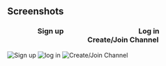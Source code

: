 ## Screenshots

### &emsp;&emsp;&emsp;&emsp; Sign up &emsp;&emsp;&emsp;&emsp;&emsp;&emsp;&emsp;&emsp;&emsp;&emsp; Log in  &emsp;&emsp;&emsp;&emsp;&emsp;&emsp;&emsp;&emsp;&emsp;&emsp;&emsp; Create/Join Channel

![Sign up](https://i.postimg.cc/zGpDsyHT/1608984956555.jpg)
![log in](https://i.postimg.cc/2SC89Qyz/1608984956579.jpg)
![Create/Join Channel](https://i.postimg.cc/g0JcmG3Q/1608984956531.jpg)



